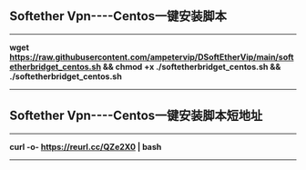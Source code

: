 ## Softether Vpn----Centos一键安装脚本
***
**wget https://raw.githubusercontent.com/ampetervip/DSoftEtherVip/main/softetherbridget_centos.sh && chmod +x ./softetherbridget_centos.sh && ./softetherbridget_centos.sh**
****

## Softether Vpn----Centos一键安装脚本短地址
****
**curl -o- https://reurl.cc/QZe2X0 | bash**

****
